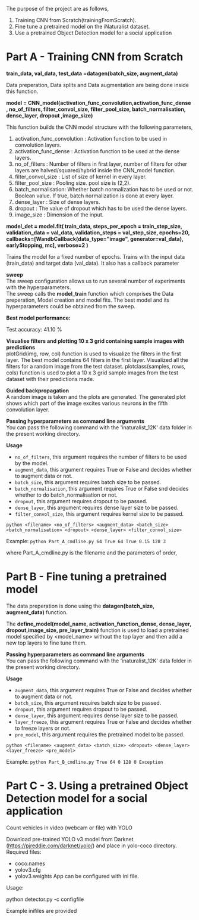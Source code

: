 The purpose of the project are as follows,

1. Training CNN from Scratch(trainingFromScratch).
2. Fine tune a pretrained model on the iNaturalist dataset.
3. Use a pretrained Object Detection model for a social application

# Part A - Training CNN from Scratch

**train_data, val_data, test_data =datagen(batch_size, augment_data)**

Data preperation, Data splits and Data augmentation are being done inside this function.

**model = CNN_model(activation_func_convolution,activation_func_dense , no_of_filters, filter_convol_size, filter_pool_size, batch_normalisation, dense_layer, dropout ,image_size)**

This function builds the CNN model structure with the following parameters,
1. activation_func_convolution : Activation function to be used in convolution layers.         
2. activation_func_dense :  Activation function to be used at the dense layers.          
3. no_of_filters : Number of filters in first layer, number of filters for other layers are halved/squared/hybrid inside the CNN_model function.         
4. filter_convol_size : List of size of kernel in every layer.       
5. filter_pool_size : Pooling size. pool size is (2,2).        
6. batch_normalisation: Whether batch normalization has to be used or not. Boolean value. If true, batch normalization is done at every layer.       
7. dense_layer : Size of dense layers.       
8. dropout : The value of dropout which has to be used the dense layers.     
9. image_size : Dimension of the input.

**model_det = model.fit( train_data, steps_per_epoch = train_step_size, validation_data = val_data, validation_steps = val_step_size, epochs=20, 
          callbacks=[WandbCallback(data_type="image", generator=val_data), earlyStopping, mc], verbose=2 )**
      
Trains the model for a fixed number of epochs. Trains with the input data (train_data) and target data (val_data). It also has a callback parameter

**sweep**   
The sweep configuration allows us to run several number of experiments with the hyperparameters.    
The sweep calls the **model_train** function which comprises the Data preperation, Model creation and model fits. 
The best model and its hyperparameters could be obtained from the sweep.

**Best model performance:**

Test accuracy: 41.10 %

**Visualise filters and plotting 10 x 3 grid containing sample images with predictions**    
plotGrid(img, row, col) function is used to visualize the filters in the first layer.
The best model contains 64 filters in the first layer.
Visualized all the filters for a random image from the test dataset.
plotclass(samples, rows, cols) function is used to plot a 10 x 3 grid sample images from the test dataset with their predictions made.

**Guided backpropagation**    
A random image is taken and the plots are generated.
The generated plot shows which part of the image excites various neurons in the fifth convolution layer.

**Passing hyperparameters as command line arguments**     
You can pass the following command with the 'inaturalist_12K' data folder in the present working directory.

**Usage**
* ```no_of_filters```, this argument requires the number of filters to be used by the model.
* ```augment_data```, this argument requires True or False and decides whether to augment data or not.
* ```batch_size```, this argument requires batch size to be passed.
* ```batch_normalisation```, this argument requires True or False snd decides whether to do batch_normalisation or not.
* ```dropout```, this argument requires dropout to be passed.
* ```dense_layer```, this argument requires dense layer size to be passed.
* ```filter_convol_size```, this argument requires kernel size to be passed.

```python <filename> <no_of_filters> <augment_data> <batch_size> <batch_normalisation> <dropout> <dense_layer> <filter_convol_size> ```


Example: 
```python Part_A_cmdline.py 64 True 64 True 0.15 128 3   ```


where Part_A_cmdline.py is the filename and the parameters of order,  

# Part B - Fine tuning a pretrained model

The data preperation is done using the **datagen(batch_size, augment_data)** function.              

The **define_model(model_name, activation_function_dense, dense_layer, dropout,image_size, pre_layer_train)** function is used to load a pretrained model specified by <model_name> without the top layer and then add a new top layers to fine tune them.

**Passing hyperparameters as command line arguments**     
You can pass the following command with the 'inaturalist_12K' data folder in the present working directory.

**Usage**
* ```augment_data```, this argument requires True or False and decides whether to augment data or not.
* ```batch_size```, this argument requires batch size to be passed.
* ```dropout```, this argument requires dropout to be passed.
* ```dense_layer```, this argument requires dense layer size to be passed.
* ```layer_freeze```, this argument requires True or False and decides whether to freeze layers or not.
* ```pre_model```, this argument requires the pretrained model to be passed.


```python <filename> <augment_data> <batch_size> <dropout> <dense_layer> <layer_freeze> <pre_model> ```


Example: 
```python Part_B_cmdline.py True 64 0 128 0 Exception   ```




# Part C - 3. Using a pretrained Object Detection model for a social application

Count vehicles in video (webcam or file) with YOLO

Download pre-trained YOLO v3 model from Darknet (https://pjreddie.com/darknet/yolo/) and place in yolo-coco directory. Required files:

* coco.names
* yolov3.cfg
* yolov3.weights
App can be configured with ini file.

Usage:

python detector.py -c configfile

Example inifiles are provided



